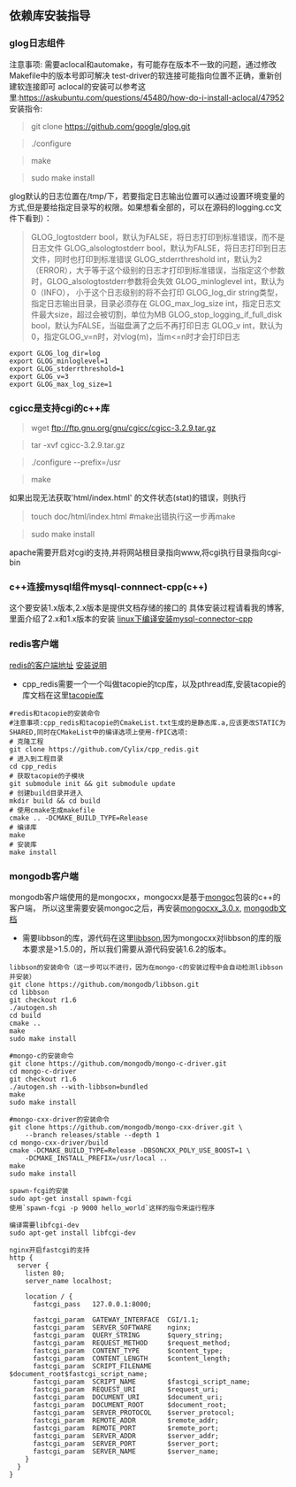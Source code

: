 ## **依赖库安装指导**

### **glog日志组件**
注意事项:
需要aclocal和automake，有可能存在版本不一致的问题，通过修改Makefile中的版本号即可解决
test-driver的软连接可能指向位置不正确，重新创建软连接即可
aclocal的安装可以参考这里:https://askubuntu.com/questions/45480/how-do-i-install-aclocal/47952
安装指令:
 > git clone https://github.com/google/glog.git
 
 > ./configure
 
 > make
 
 > sudo make install

 glog默认的日志位置在/tmp/下，若要指定日志输出位置可以通过设置环境变量的方式,但是要给指定目录写的权限。如果想看全部的，可以在源码的logging.cc文件下看到）：
> GLOG_logtostderr bool，默认为FALSE，将日志打印到标准错误，而不是日志文件
GLOG_alsologtostderr bool，默认为FALSE，将日志打印到日志文件，同时也打印到标准错误
GLOG_stderrthreshold int，默认为2（ERROR），大于等于这个级别的日志才打印到标准错误，当指定这个参数时，GLOG_alsologtostderr参数将会失效
GLOG_minloglevel int，默认为0（INFO）， 小于这个日志级别的将不会打印
GLOG_log_dir string类型，指定日志输出目录，目录必须存在 
GLOG_max_log_size int，指定日志文件最大size，超过会被切割，单位为MB
GLOG_stop_logging_if_full_disk bool，默认为FALSE，当磁盘满了之后不再打印日志
GLOG_v int，默认为0，指定GLOG_v=n时，对vlog(m)，当m<=n时才会打印日志

```
export GLOG_log_dir=log
export GLOG_minloglevel=1
export GLOG_stderrthreshold=1
export GLOG_v=3
export GLOG_max_log_size=1
```
### **cgicc是支持cgi的c++库**

 > wget ftp://ftp.gnu.org/gnu/cgicc/cgicc-3.2.9.tar.gz
 
 > tar -xvf cgicc-3.2.9.tar.gz

 > ./configure --prefix=/usr
 
 > make

 如果出现无法获取'html/index.html' 的文件状态(stat)的错误，则执行

 > touch doc/html/index.html           #make出错执行这一步再make

 > sudo make install 



 apache需要开启对cgi的支持,并将网站根目录指向www,将cgi执行目录指向cgi-bin

### **c++连接mysql组件mysql-connnect-cpp(c++)**
这个要安装1.x版本,2.x版本是提供文档存储的接口的
具体安装过程请看我的博客,里面介绍了2.x和1.x版本的安装
[linux下编译安装mysql-connector-cpp](http://www.myway5.com/index.php/2017/04/19/linux-complier-mysql-connector-cpp/)

### redis客户端
[redis的客户端地址](https://github.com/cylix/cpp_redis)
[安装说明](https://github.com/Cylix/cpp_redis/wiki/Mac-&-Linux-Install)
- cpp_redis需要一个一个叫做tacopie的tcp库，以及pthread库,安装tacopie的库文档在这里[tacopie库](https://github.com/Cylix/tacopie)
```
#redis和tacopie的安装命令
#注意事项:cpp_redis和tacopie的CmakeList.txt生成的是静态库.a,应该更改STATIC为SHARED,同时在CMakeList中的编译选项上使用-fPIC选项:
# 克隆工程
git clone https://github.com/Cylix/cpp_redis.git
# 进入到工程目录
cd cpp_redis
# 获取tacopie的子模块
git submodule init && git submodule update
# 创建build目录并进入
mkdir build && cd build
# 使用cmake生成makefile
cmake .. -DCMAKE_BUILD_TYPE=Release
# 编译库
make
# 安装库
make install
```
### mongodb客户端
mongodb客户端使用的是mongocxx，mongocxx是基于[mongoc](http://mongoc.org/libmongoc/current/installing.html)包装的c++的客户端，
所以这里需要安装mongoc之后，再安装[mongocxx_3.0.x](https://github.com/mongodb/mongo-cxx-driver),
[mongodb文档](http://mongoc.org/libmongoc/current/tutorial.html#making-a-connection)
- 需要libbson的库，源代码在这里[libbson](https://github.com/mongodb/libbson),因为mongocxx对libbson的库的版本要求是>1.5.0的，所以我们需要从源代码安装1.6.2的版本。
```
libbson的安装命令（这一步可以不进行，因为在mongo-c的安装过程中会自动检测libbson并安装）
git clone https://github.com/mongodb/libbson.git
cd libbson
git checkout r1.6
./autogen.sh
cd build
cmake ..
make
sudo make install

```

```
#mongo-c的安装命令
git clone https://github.com/mongodb/mongo-c-driver.git
cd mongo-c-driver
git checkout r1.6
./autogen.sh --with-libbson=bundled
make 
sudo make install

```

```
#mongo-cxx-driver的安装命令
git clone https://github.com/mongodb/mongo-cxx-driver.git \
    --branch releases/stable --depth 1
cd mongo-cxx-driver/build
cmake -DCMAKE_BUILD_TYPE=Release -DBSONCXX_POLY_USE_BOOST=1 \
    -DCMAKE_INSTALL_PREFIX=/usr/local ..
make
sudo make install
```

```
spawn-fcgi的安装
sudo apt-get install spawn-fcgi
使用`spawn-fcgi -p 9000 hello_world`这样的指令来运行程序
```
```
编译需要libfcgi-dev
sudo apt-get install libfcgi-dev
```

```
nginx开启fastcgi的支持
http {
  server {
    listen 80;
    server_name localhost;

    location / {
      fastcgi_pass   127.0.0.1:8000;

      fastcgi_param  GATEWAY_INTERFACE  CGI/1.1;
      fastcgi_param  SERVER_SOFTWARE    nginx;
      fastcgi_param  QUERY_STRING       $query_string;
      fastcgi_param  REQUEST_METHOD     $request_method;
      fastcgi_param  CONTENT_TYPE       $content_type;
      fastcgi_param  CONTENT_LENGTH     $content_length;
      fastcgi_param  SCRIPT_FILENAME    $document_root$fastcgi_script_name;
      fastcgi_param  SCRIPT_NAME        $fastcgi_script_name;
      fastcgi_param  REQUEST_URI        $request_uri;
      fastcgi_param  DOCUMENT_URI       $document_uri;
      fastcgi_param  DOCUMENT_ROOT      $document_root;
      fastcgi_param  SERVER_PROTOCOL    $server_protocol;
      fastcgi_param  REMOTE_ADDR        $remote_addr;
      fastcgi_param  REMOTE_PORT        $remote_port;
      fastcgi_param  SERVER_ADDR        $server_addr;
      fastcgi_param  SERVER_PORT        $server_port;
      fastcgi_param  SERVER_NAME        $server_name;
    }
  }
}
```